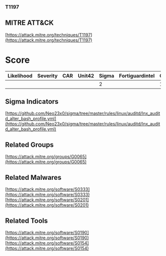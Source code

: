 
### T1197
## MITRE ATT&CK
[https://attack.mitre.org/techniques/T1197](https://attack.mitre.org/techniques/T1197)

# Score

| Likelihood | Severity | CAR | Unit42 | Sigma | Fortiguardintel | Groups | Malwares | Tools |
| ---------- | -------- | --- | ------ | ----- | --------------- | ---  | --- | --- |
 |   |   |   |   | 2 |   | 1 | 2 | 2 |



## Sigma Indicators

[https://github.com/Neo23x0/sigma/tree/master/rules/linux/auditd/lnx_auditd_alter_bash_profile.yml](https://github.com/Neo23x0/sigma/tree/master/rules/linux/auditd/lnx_auditd_alter_bash_profile.yml)
[]()


## Related Groups

[https://attack.mitre.org/groups/G0065](https://attack.mitre.org/groups/G0065)
[]()


## Related Malwares

[https://attack.mitre.org/software/S0333](https://attack.mitre.org/software/S0333)
[https://attack.mitre.org/software/S0201](https://attack.mitre.org/software/S0201)
[]()


## Related Tools

[https://attack.mitre.org/software/S0190](https://attack.mitre.org/software/S0190)
[https://attack.mitre.org/software/S0154](https://attack.mitre.org/software/S0154)
[]()
